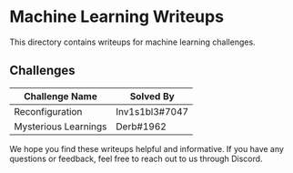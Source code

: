 # Machine Learning Writeups

This directory contains writeups for machine learning challenges.

## Challenges

| Challenge Name | Solved By |
| --- | --- |
| Reconfiguration | Inv1s1bl3#7047 |
| Mysterious Learnings | Derb#1962 |


We hope you find these writeups helpful and informative. If you have any questions or feedback, feel free to reach out to us through Discord.
